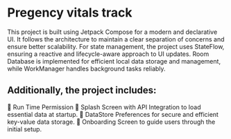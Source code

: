 # Pregency vitals track

This project is built using Jetpack Compose for a modern and declarative UI. It follows the
architecture to maintain a clear separation of concerns and ensure better scalability.
For state management, the project uses StateFlow, ensuring a reactive and lifecycle-aware 
approach to UI updates. Room Database is implemented for efficient local data storage and 
management, while WorkManager handles background tasks reliably.
## Additionally, the project includes:
 Run Time Permission
 Splash Screen with API Integration to load essential data at startup.
 DataStore Preferences for secure and efficient key-value data storage.
 Onboarding Screen to guide users through the initial setup.

